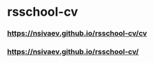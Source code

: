 # rsschool-cv
### https://nsivaev.github.io/rsschool-cv/cv ###
### https://nsivaev.github.io/rsschool-cv/ ###
